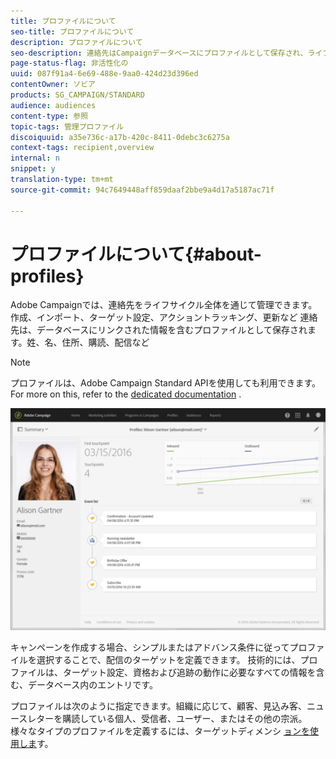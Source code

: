 ```yaml
---
title: プロファイルについて
seo-title: プロファイルについて
description: プロファイルについて
seo-description: 連絡先はCampaignデータベースにプロファイルとして保存され、ライフサイクル全体を通じて更新されます。
page-status-flag: 非活性化の
uuid: 087f91a4-6e69-488e-9aa0-424d23d396ed
contentOwner: ソビア
products: SG_CAMPAIGN/STANDARD
audience: audiences
content-type: 参照
topic-tags: 管理プロファイル
discoiquuid: a35e736c-a17b-420c-8411-0debc3c6275a
context-tags: recipient,overview
internal: n
snippet: y
translation-type: tm+mt
source-git-commit: 94c7649448aff859daaf2bbe9a4d17a5187ac71f

---
```



# プロファイルについて{#about-profiles}

Adobe Campaignでは、連絡先をライフサイクル全体を通じて管理できます。作成、インポート、ターゲット設定、アクショントラッキング、更新など 連絡先は、データベースにリンクされた情報を含むプロファイルとして保存されます。姓、名、住所、購読、配信など

>[!NOTE]
>
>プロファイルは、Adobe Campaign Standard APIを使用しても利用できます。 For more on this, refer to the [dedicated documentation](https://final-docs.campaign.adobe.com/doc/standard/en/api/ACS_API.html#retrieving-profiles) .

![](assets/marketing_history.png)

キャンペーンを作成する場合、シンプルまたはアドバンス条件に従ってプロファイルを選択することで、配信のターゲットを定義できます。 技術的には、プロファイルは、ターゲット設定、資格および追跡の動作に必要なすべての情報を含む、データベース内のエントリです。

プロファイルは次のように指定できます。組織に応じて、顧客、見込み客、ニュースレターを購読している個人、受信者、ユーザー、またはその他の宗派。 様々なタイプのプロファイルを定義するには、ターゲットディメンシ [ョンを使用しま](../../automating/using/query.md#targeting-dimensions-and-resources)す。

